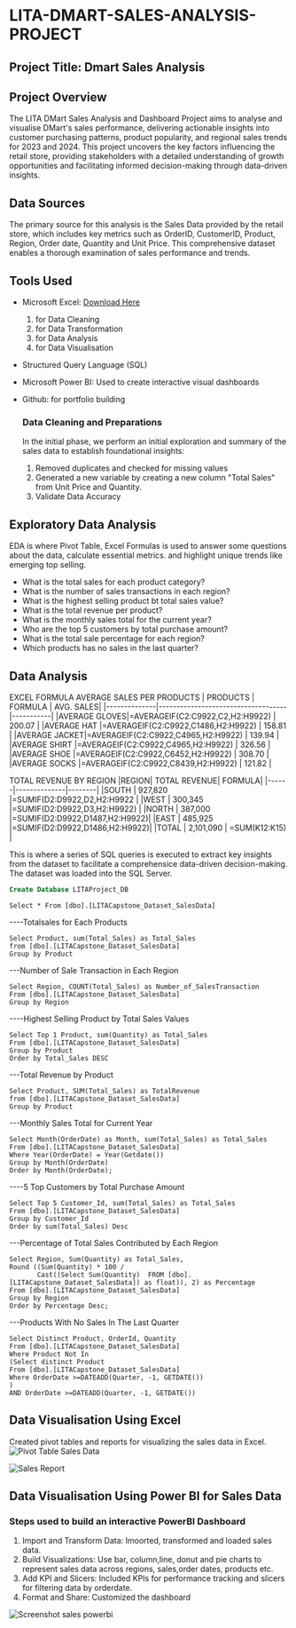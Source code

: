 # LITA-DMART-SALES-ANALYSIS-PROJECT

## Project Title: Dmart Sales Analysis

## Project Overview
The LITA DMart Sales Analysis and Dashboard Project aims to analyse and visualise DMart's sales performance, delivering actionable insights into customer purchasing patterns, product popularity, and regional sales trends for 2023 and 2024. This project uncovers the key factors influencing the retail store, providing stakeholders with a detailed understanding of growth opportunities and facilitating informed decision-making through data-driven insights.

## Data Sources
The primary source for this analysis is the Sales Data provided by the retail store, which includes key metrics such as OrderID, CustomerID, Product, Region, Order date, Quantity and Unit Price. This comprehensive dataset enables a thorough examination of sales performance and trends.

## Tools Used
- Microsoft Excel: [Download Here](https://www.microsoft.com)
  1. for Data Cleaning
  2. for  Data Transformation 
  3. for Data Analysis
  4. for Data Visualisation

- Structured Query Language (SQL)
- Microsoft Power BI: Used to create interactive visual dashboards
- Github: for portfolio building

  ### Data Cleaning and Preparations
  In the initial phase, we perform an initial exploration and summary of the sales data to establish foundational insights:
  1. Removed duplicates and checked for missing values
  2. Generated a new variable by creating a new column "Total Sales" from Unit Price and Quantity.
  3. Validate Data Accuracy
  
## Exploratory Data Analysis
EDA is where Pivot Table, Excel Formulas is used to answer some questions about the data, calculate essential metrics. and highlight unique trends like emerging top selling.
- What is the total sales for each product category?
- What is the number of sales transactions in each region?
- What is the highest selling product bt total sales value?
- What is the total revenue per product?
- What is the monthly sales total for the current year?
- Who are the top 5 customers by total purchase amount?
- What is the total sale percentage for each region?
- Which products has no sales in the last quarter?

## Data Analysis
EXCEL FORMULA
AVERAGE SALES PER PRODUCTS
|   PRODUCTS   |             FORMULA                | AVG. SALES|
|--------------|------------------------------------|-----------|
|AVERAGE GLOVES|=AVERAGEIF(C2:C9922,C2,H2:H9922)    |   200.07  |
|AVERAGE HAT   |=AVERAGEIF(C2:C9922,C1486,H2:H9922)	|   158.81  |
|AVERAGE JACKET|=AVERAGEIF(C2:C9922,C4965,H2:H9922)	|   139.94  |
|AVERAGE SHIRT |=AVERAGEIF(C2:C9922,C4965,H2:H9922)	|   326.56  |
|AVERAGE  SHOE |=AVERAGEIF(C2:C9922,C6452,H2:H9922) |   308.70  |
|AVERAGE SOCKS |=AVERAGEIF(C2:C9922,C8439,H2:H9922)	|   121.82  |

TOTAL REVENUE BY REGION	
|REGION| TOTAL REVENUE| FORMULA|
|------|--------------|--------|
|SOUTH |   927,820    |=SUMIF(D2:D9922,D2,H2:H9922    |
|WEST  |   300,345    |=SUMIF(D2:D9922,D3,H2:H9922)   |
|NORTH |   387,000    |=SUMIF(D2:D9922,D1487,H2:H9922)|
|EAST	 |   485,925    |=SUMIF(D2:D9922,D1486,H2:H9922)|
|TOTAL |   2,101,090  |              =SUM(K12:K15)    |

This is where a series of SQL queries is executed to extract key insights from the dataset to facilitate a comprehensice data-driven decision-making. The dataset was loaded into the SQL Server.

```SQL
Create Database LITAProject_DB
```
```
Select * From [dbo].[LITACapstone_Dataset_SalesData]
```
----Totalsales for Each Products
```
Select Product, sum(Total_Sales) as Total_Sales
from [dbo].[LITACapstone_Dataset_SalesData]
Group by Product
```
---Number of Sale Transaction in Each Region
```
Select Region, COUNT(Total_Sales) as Number_of_SalesTransaction
From [dbo].[LITACapstone_Dataset_SalesData]
Group by Region
```
----Highest Selling Product by Total Sales Values
```
Select Top 1 Product, sum(Quantity) as Total_Sales
From [dbo].[LITACapstone_Dataset_SalesData]
Group by Product
Order by Total_Sales DESC
```
---Total Revenue by Product
```
Select Product, SUM(Total_Sales) as TotalRevenue
from [dbo].[LITACapstone_Dataset_SalesData]
Group by Product
```
---Monthly Sales Total for Current Year
```
Select Month(OrderDate) as Month, sum(Total_Sales) as Total_Sales
From [dbo].[LITACapstone_Dataset_SalesData]
Where Year(OrderDate) = Year(Getdate())
Group by Month(OrderDate)
Order by Month(OrderDate);
```
----5 Top Customers by Total Purchase Amount
```
Select Top 5 Customer_Id, sum(Total_Sales) as Total_Sales
From [dbo].[LITACapstone_Dataset_SalesData]
Group by Customer_Id
Order by sum(Total_Sales) Desc
```
---Percentage of Total Sales Contributed by Each Region
```
Select Region, Sum(Quantity) as Total_Sales,
Round ((Sum(Quantity) * 100 /
       Cast((Select Sum(Quantity)  FROM [dbo].[LITACapstone_Dataset_SalesData]) as float)), 2) as Percentage
From [dbo].[LITACapstone_Dataset_SalesData]
Group by Region
Order by Percentage Desc;
```
 ---Products With No Sales In The Last Quarter
 ```
 Select Distinct Product, OrderId, Quantity
 From [dbo].[LITACapstone_Dataset_SalesData]
 Where Product Not In
 (Select distinct Product
 From [dbo].[LITACapstone_Dataset_SalesData]
 Where OrderDate >=DATEADD(Quarter, -1, GETDATE())
 )
 AND OrderDate >=DATEADD(Quarter, -1, GETDATE())
```

## Data Visualisation Using Excel
Created pivot tables and reports for visualizing the sales data in Excel.
![Pivot Table Sales Data](https://github.com/user-attachments/assets/2f7ce0ca-45d6-4b0a-ad58-98ddbd87630e)

![Sales Report](https://github.com/user-attachments/assets/38b647c7-9a8d-4e7c-a0c8-3ff19b3e856b)


## Data Visualisation Using Power BI for Sales Data

### Steps used to build an interactive PowerBI Dashboard
1. Import and Transform Data: Imoorted, transformed and loaded sales data.
3. Build Visualizations: Use bar, column,line, donut and pie charts to represent sales data across regions, sales,order dates, products etc.
4. Add KPI and Slicers: Included KPIs for performance tracking and slicers for filtering data by orderdate.
5. Format and Share: Customized the dashboard

![Screenshot sales powerbi](https://github.com/user-attachments/assets/98e345cb-a825-4a38-935a-b054f85b247c)
